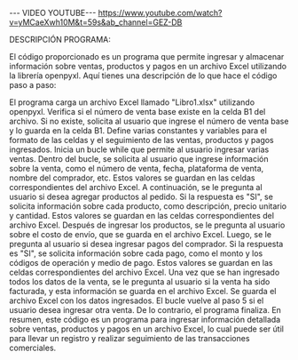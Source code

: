 
--- VIDEO YOUTUBE---
https://www.youtube.com/watch?v=yMCaeXwh10M&t=59s&ab_channel=GEZ-DB

DESCRIPCIÓN PROGRAMA:

El código proporcionado es un programa que permite ingresar y almacenar información sobre ventas, productos y pagos en un archivo Excel utilizando la librería openpyxl. Aquí tienes una descripción de lo que hace el código paso a paso:

El programa carga un archivo Excel llamado "Libro1.xlsx" utilizando openpyxl.
Verifica si el número de venta base existe en la celda B1 del archivo. Si no existe, solicita al usuario que ingrese el número de venta base y lo guarda en la celda B1.
Define varias constantes y variables para el formato de las celdas y el seguimiento de las ventas, productos y pagos ingresados.
Inicia un bucle while que permite al usuario ingresar varias ventas.
Dentro del bucle, se solicita al usuario que ingrese información sobre la venta, como el número de venta, fecha, plataforma de venta, nombre del comprador, etc. Estos valores se guardan en las celdas correspondientes del archivo Excel.
A continuación, se le pregunta al usuario si desea agregar productos al pedido. Si la respuesta es "SI", se solicita información sobre cada producto, como descripción, precio unitario y cantidad. Estos valores se guardan en las celdas correspondientes del archivo Excel.
Después de ingresar los productos, se le pregunta al usuario sobre el costo de envío, que se guarda en el archivo Excel.
Luego, se le pregunta al usuario si desea ingresar pagos del comprador. Si la respuesta es "SI", se solicita información sobre cada pago, como el monto y los códigos de operación y medio de pago. Estos valores se guardan en las celdas correspondientes del archivo Excel.
Una vez que se han ingresado todos los datos de la venta, se le pregunta al usuario si la venta ha sido facturada, y esta información se guarda en el archivo Excel.
Se guarda el archivo Excel con los datos ingresados.
El bucle vuelve al paso 5 si el usuario desea ingresar otra venta. De lo contrario, el programa finaliza.
En resumen, este código es un programa para ingresar información detallada sobre ventas, productos y pagos en un archivo Excel, lo cual puede ser útil para llevar un registro y realizar seguimiento de las transacciones comerciales.
